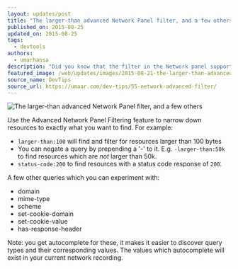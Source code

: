 ```yaml
---
layout: updates/post
title: "The larger-than advanced Network Panel filter, and a few others"
published_on: 2015-08-25
updated_on: 2015-08-25
tags:
  - devtools
authors:
  - umarhansa
description: "Did you know that the filter in the Network panel supports a few nifty custom search labels?"
featured_image: /web/updates/images/2015-08-21-the-larger-than-advanced-network-panel-filter-and-a-few-others/network-advanced-filter.gif
source_name: DevTips
source_url: https://umaar.com/dev-tips/55-network-advanced-filter/
---
```

<img src="/web/updates/images/2015-08-21-the-larger-than-advanced-network-panel-filter-and-a-few-others/network-advanced-filter.gif" alt="The larger-than advanced Network Panel filter, and a few others">

Use the Advanced Network Panel Filtering feature to narrow down resources to exactly what you want to find. For example:

<ul>
<li>
<code>larger-than:100</code> will find and filter for resources larger than 100 bytes</li>
<li>You can negate a query by prepending a '-' to it. E.g. <code>-larger-than:50k</code> to find resources which are <em>not</em> larger than 50k.</li>
<li>
<code>status-code:200</code> to find resources with a status code response of <code>200</code>.</li>
</ul>

A few other queries which you can experiment with:

<ul>
<li>domain</li>
<li>mime-type</li>
<li>scheme</li>
<li>set-cookie-domain</li>
<li>set-cookie-value</li>
<li>has-response-header</li>
</ul>

Note: you get autocomplete for these, it makes it easier to discover query types and their corresponding values. The values which autocomplete will exist in your current network recording.
